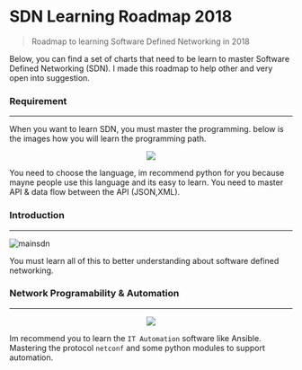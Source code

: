 # SDN Learning Roadmap 2018
> Roadmap to learning Software Defined Networking in 2018

Below, you can find a set of charts that need to be learn to master Software Defined Networking (SDN). I made this roadmap to help other and very open into suggestion.

### Requirement
---
When you want to learn SDN, you must master the programming. below is the images how you will learn the programming path.

<p align="center">
<img src="https://raw.githubusercontent.com/zufardhiyaulhaq/sdn-study-roadmap/master/images/programming.png">
</p>

You need to choose the language, im recommend python for you because mayne people use this language and its easy to learn. You need to master API & data flow between the API (JSON,XML).

### Introduction
---
![mainsdn](https://raw.githubusercontent.com/zufardhiyaulhaq/sdn-study-roadmap/master/images/sdn.png)

You must learn all of this to better understanding about software defined networking.

### Network Programability & Automation
---
<p align="center">
<img src="https://raw.githubusercontent.com/zufardhiyaulhaq/sdn-study-roadmap/master/images/programability-automation.png">
</p>

Im recommend you to learn the `IT Automation` software like Ansible. Mastering the protocol `netconf` and some python modules to support automation.